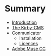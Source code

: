 # Summary

* [Introduction](README.md)
* [The Kirby-CMS](chapter/kirby-cms.md)
* Conmunicator
  * Installation
  * [Licences](chapter/licences.md)
* [Adobe Muse CC](chapter/adobe_muse_cc.md)


